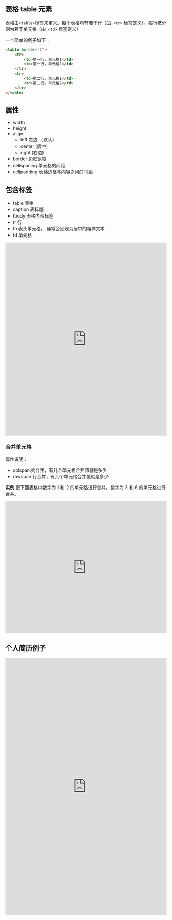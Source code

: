 ## 表格 table 元素

表格由` <table> `标签来定义。每个表格均有若干行（由` <tr>` 标签定义），每行被分割为若干单元格（由` <td>` 标签定义）

一个简单的例子如下：

```html
<table border="1">
    <tr>
        <td>第一行，单元格1</td>
        <td>第一行，单元格2</td>
    </tr>
    <tr>
        <td>第二行，单元格1</td>
        <td>第二行，单元格2</td>
    </tr>
</table>
```

## 属性

- width
- height
- align
  - left 左边 （默认）
  - center (居中)
  - right (右边)
- border  边框宽度
- cellspacing 单元格的间距
- cellpadding 表格边框与内容之间的间距

<!-- - frame 表格边框的显示规则 从实用角度出发，最好不要规定 frame，而是使用 CSS 来添加边框样式
  - void 不显示外侧边框。
  - above	显示上部的外侧边框。
  - below	显示下部的外侧边框。
  - hsides	显示上部和下部的外侧边框。
  - vsides	显示左边和右边的外侧边框。
  - lhs	显示左边的外侧边框。
  - rhs	显示右边的外侧边框。
  - box	在所有四个边上显示外侧边框。
  - border	在所有四个边上显示外侧边框。 -->

## 包含标签

  - table 表格
  - caption 表标题
  - tbody 表格内容标签
  - tr 行
  - th 表头单元格， 通常会呈现为居中的粗体文本
  - td 单元格

<iframe height="600" style="width: 100%;" scrolling="no" title="" src="https://codepen.io/347830076/embed/MWmzmaR?default-tab=html%2Cresult" frameborder="no" loading="lazy" allowtransparency="true" allowfullscreen="true">
  See the Pen <a href="https://codepen.io/347830076/pen/MWmzmaR">
  </a> by cylyiou (<a href="https://codepen.io/347830076">@347830076</a>)
  on <a href="https://codepen.io">CodePen</a>.
</iframe>

### 合并单元格

属性说明：
- colspan:列合并，有几个单元格合并值就是多少
- rowspan:行合并，有几个单元格合并值就是多少

**实例**
把下面表格中数字为 1 和 2 的单元格进行合并，数字为 3 和 6 的单元格进行合并。

<iframe height="410" style="width: 100%;" scrolling="no" title="" src="https://codepen.io/347830076/embed/MWmzmwR?default-tab=html%2Cresult" frameborder="no" loading="lazy" allowtransparency="true" allowfullscreen="true">
  See the Pen <a href="https://codepen.io/347830076/pen/MWmzmwR">
  </a> by cylyiou (<a href="https://codepen.io/347830076">@347830076</a>)
  on <a href="https://codepen.io">CodePen</a>.
</iframe>

## 个人简历例子

<p></p>

<iframe height="800" style="width: 100%;" scrolling="no" title="" src="https://codepen.io/347830076/embed/wvdRaeX?default-tab=html%2Cresult" frameborder="no" loading="lazy" allowtransparency="true" allowfullscreen="true">
  See the Pen <a href="https://codepen.io/347830076/pen/wvdRaeX">
  </a> by cylyiou (<a href="https://codepen.io/347830076">@347830076</a>)
  on <a href="https://codepen.io">CodePen</a>.
</iframe>